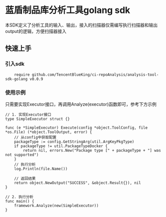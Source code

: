# 蓝盾制品库分析工具golang sdk
本SDK定义了分析工具的输入、输出，接入的扫描器仅需编写执行扫描器和输出output的逻辑，方便扫描器接入

## 快速上手
### 引入sdk
```gotemplate
    require github.com/TencentBlueKing/ci-repoAnalysis/analysis-tool-sdk-golang v0.0.9
```
### 使用示例
只需要实现Executor接口，再调用Analyze(executor)函数即可，参考下方示例
```gotemplate
// 1. 实现Executor接口
type SimpleExecutor struct {}

func (e *SimpleExecutor) Execute(config *object.ToolConfig, file *os.File) (*object.ToolOutput, error) {
    // 从config中获取配置	
    packageType := config.GetStringArg(util.ArgKeyPkgType)
    if packageType != util.PackageTypeDocker {
        return nil, errors.New("Package type [" + packageType + "] was not supported")
    }
    // 执行分析
    log.Println(file.Name())

    // 返回结果 
    return object.NewOutput("SUCCESS", &object.Result{}), nil
}

// 2. 执行分析
func main() {
    framework.Analyze(new(SimpleExecutor))
}
```
